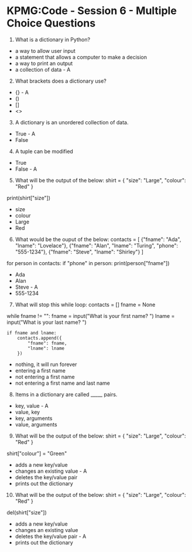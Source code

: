 # KPMG:Code - Session 6 - Multiple Choice Questions

1. What is a dictionary in Python?
- a way to allow user input
- a statement that allows a computer to make a decision
- a way to print an output
- a collection of data - A 

2. What brackets does a dictionary use?
- {} - A
- ()
- [] 
- <>

3. A dictionary is an unordered collection of data.
- True - A 
- False 

4. A tuple can be modified
- True 
- False - A 

5. What will be the output of the below:
shirt = {
    "size": "Large",
    "colour": "Red"
}

print(shirt["size"])

- size
- colour
- Large
- Red

6. What would be the ouput of the below:
contacts = [
    {"fname": "Ada", "lname": "Lovelace"},
    {"fname": "Alan", "lname": "Turing", "phone": "555-1234"},
    {"fname": "Steve", "lname": "Shirley"}
]

for person in contacts:
    if "phone" in person:
        print(person["fname"])

- Ada
- Alan
- Steve - A
- 555-1234

7. What will stop this while loop:
contacts = []
fname = None

while fname != "":
    fname = input("What is your first name? ")
    lname = input("What is your last name? ")

    if fname and lname:
        contacts.append({
            "fname": fname,
            "lname": lname
        })

- nothing, it will run forever
- entering a first name  
- not entering a first name 
- not entering a first name and last name

8. Items in a dictionary are called _____ pairs.

- key, value - A 
- value, key
- key, arguments
- value, arguments   

9. What will be the output of the below: 
shirt = {
    "size": "Large",
    "colour": "Red"
}

shirt["colour"] = "Green"

- adds a new key/value
- changes an existing value - A 
- deletes the key/value pair
- prints out the dictionary 

10. What will be the output of the below: 
shirt = {
    "size": "Large",
    "colour": "Red"
}

del(shirt["size"]) 

- adds a new key/value
- changes an existing value
- deletes the key/value pair - A
- prints out the dictionary